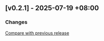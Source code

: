 ## [v0.2.1] - 2025-07-19 +08:00

### Changes

[Compare with previous release](https://github.com/shadow3aaa/tessera/compare/tessera-ui-v0.2.0...tessera-ui-v0.2.1)


